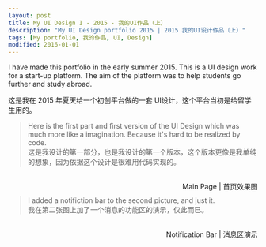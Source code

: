 ```yaml
---
layout: post
title: My UI Design I - 2015 - 我的UI作品（上）
description: "My UI Design portfolio 2015 | 2015 我的UI设计作品（上）"
tags: [My portfolio, 我的作品, UI, Design]
modified: 2016-01-01
---
```


I have made this portfolio in the early summer 2015. This is a UI design work for a start-up platform. The aim of the platform was to help students go further and study abroad.  

这是我在 2015 年夏天给一个初创平台做的一套 UI设计，这个平台当初是给留学生用的。

>Here is the first part and first version of the UI Design which was much more like a imagination. Because it's hard to be realized by code.  
这是我设计的第一部分，也是我设计的第一个版本，这个版本更像是我单纯的想象，因为依据这个设计是很难用代码实现的。  


<figure style="margin: 30px 0;">
	<a href="https://c1.staticflickr.com/1/473/31368598392_5e3333424f_k.jpg"><img src="https://c1.staticflickr.com/1/473/31368598392_5e3333424f_k.jpg" alt=""></a>
	<figcaption style="float: right;">Main Page | 首页效果图</figcaption>
</figure>

>I added a notifiction bar to the second picture, and just it.  
我在第二张图上加了一个消息的功能区的演示，仅此而已。  
  

<figure  style="margin: 30px 0;">
	<a href="https://c7.staticflickr.com/1/351/31144134190_bc62b50eb5_k.jpg"><img src="https://c7.staticflickr.com/1/351/31144134190_bc62b50eb5_k.jpg" alt=""></a>
	<figcaption style="float: right;">Notification Bar | 消息区演示</figcaption>
</figure>
